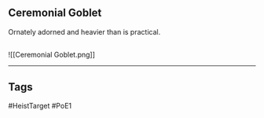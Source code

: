 ## Ceremonial Goblet
Ornately adorned and heavier than is practical.
## 
![[Ceremonial Goblet.png]]

---
## Tags
#HeistTarget
#PoE1 